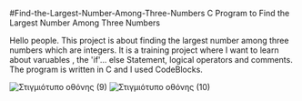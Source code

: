 #Find-the-Largest-Number-Among-Three-Numbers
C Program to Find the Largest Number Among Three Numbers


Hello people.
This project is about finding the largest number among three numbers which are integers.
It is a training project where I want to learn about varuables , the 'if'... else Statement,
logical operators and comments.
The program is written in C and I used CodeBlocks.

![Στιγμιότυπο οθόνης (9)](https://user-images.githubusercontent.com/116835400/201434476-61d516c0-03af-4dcd-8d38-eb483edf54d7.png)
![Στιγμιότυπο οθόνης (10)](https://user-images.githubusercontent.com/116835400/201434897-ba9dcce9-c9d3-4ae5-a07a-0d9c7de63a9f.png)
